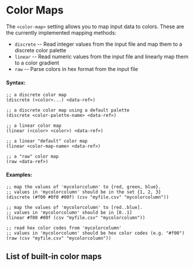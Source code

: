 Color Maps
==========

The `<color-map>` setting allows you to map input data to colors. These are the
currently implemented mapping methods:

  - `discrete` -- Read integer values from the input file and map them to a discrete color palette
  - `linear` -- Read numeric values from the input file and linearly map them to a color gradient
  - `raw` -- Parse colors in hex format from the input file

#### Syntax:

    ;; a discrete color map
    (discrete (<color>...) <data-ref>)

    ;; a discrete color map using a default palette
    (discrete <color-palette-name> <data-ref>)

    ;; a linear color map
    (linear (<color> <color>) <data-ref>)

    ;; a linear "default" color map
    (linear <color-map-name> <data-ref>)

    ;; a "raw" color map
    (raw <data-ref>)


#### Examples:

    ;; map the values of 'mycolorcolumn' to {red, green, blue}.
    ;; values in 'mycolorcolumn' should be in the set {1, 2, 3}
    (discrete (#f00 #0f0 #00f) (csv "myfile.csv" "mycolorcolumn"))

    ;; map the values of 'mycolorcolumn' to [red..blue].
    ;; values in 'mycolorcolumn' should be in [0..1]
    (linear #f00 #00f (csv "myfile.csv" "mycolorcolumn"))

    ;; read hex color codes from 'mycolorcolumn'
    ;; values in 'mycolorcolumn' should be hex color codes (e.g. "#f00")
    (raw (csv "myfile.csv" "mycolorcolumn"))


List of built-in color maps
---------------------------

